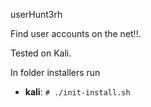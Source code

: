 userHunt3rh

Find user accounts on the net!!.

Tested on Kali.

In folder installers run 

* **kali**: ```# ./init-install.sh   ```
